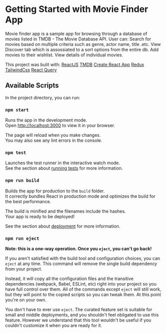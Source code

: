 # Getting Started with Movie Finder App

Movie finder app is a sample app for browsing through a database of movies listed in TMDB - The Movie Database API.
User can:
Search for movies based on multiple criteria such as genre, actor name, title .etc.
View Discover tab which is assossiated to a sort options from the entire db.
Add movies to their wishlist.
View details of individual movies.

This project was bulit with:
[ReactJS](https://reactjs.org)
[TMDB](https://www.themoviedb.org/settings/api)
[Create React App](https://github.com/facebook/create-react-app)
[Redux](https://redux.js.org)
[TailwindCss](https://tailwindcss.com)
[React Query](https://react-query-v3.tanstack.com/)

## Available Scripts

In the project directory, you can run:

### `npm start`

Runs the app in the development mode.\
Open [http://localhost:3000](http://localhost:3000) to view it in your browser.

The page will reload when you make changes.\
You may also see any lint errors in the console.

### `npm test`

Launches the test runner in the interactive watch mode.\
See the section about [running tests](https://facebook.github.io/create-react-app/docs/running-tests) for more information.

### `npm run build`

Builds the app for production to the `build` folder.\
It correctly bundles React in production mode and optimizes the build for the best performance.

The build is minified and the filenames include the hashes.\
Your app is ready to be deployed!

See the section about [deployment](https://facebook.github.io/create-react-app/docs/deployment) for more information.

### `npm run eject`

**Note: this is a one-way operation. Once you `eject`, you can't go back!**

If you aren't satisfied with the build tool and configuration choices, you can `eject` at any time. This command will remove the single build dependency from your project.

Instead, it will copy all the configuration files and the transitive dependencies (webpack, Babel, ESLint, etc) right into your project so you have full control over them. All of the commands except `eject` will still work, but they will point to the copied scripts so you can tweak them. At this point you're on your own.

You don't have to ever use `eject`. The curated feature set is suitable for small and middle deployments, and you shouldn't feel obligated to use this feature. However we understand that this tool wouldn't be useful if you couldn't customize it when you are ready for it.
